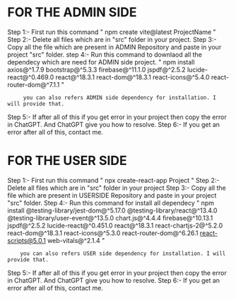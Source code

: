 # FOR THE ADMIN SIDE 

Step 1:- First run this command " npm create vite@latest ProjectName "
Step 2:- Delete all files which are in "src" folder in your project.
Step 3:- Copy all the file which are present in ADMIN Repository and paste in your project "src" folder.
step 4:- Run this command to downlaod all the dependecy which are need for ADMIN side project.
          " npm install axios@^1.7.9 bootstrap@^5.3.3 firebase@^11.1.0 jspdf@^2.5.2 lucide-react@^0.469.0 react@^18.3.1 react-dom@^18.3.1 react-icons@^5.4.0 react-router-dom@^7.1.1 "

         you can also refers ADMIN side dependency for installation. I will provide that.
          
Step 5:- If after all of this if you get error in your project then copy the error in ChatGPT. And ChatGPT give you how to resolve.
Step 6:- If you get an error after all of this, contact me.

# FOR THE USER SIDE

Step 1:- First run this command " npx create-react-app Project "
Step 2:- Delete all files which are in "src" folder in your project
Step 3:- Copy all the file which are present in USERSIDE Repository and paste in your project "src" folder.
Step 4:- Run this command for install all dependecy
         " npm install @testing-library/jest-dom@^5.17.0 @testing-library/react@^13.4.0 @testing-library/user-event@^13.5.0 chart.js@^4.4.4 firebase@^10.13.1 jspdf@^2.5.2 lucide-react@^0.451.0 react@^18.3.1 react-chartjs-2@^5.2.0 react-dom@^18.3.1 react-icons@^5.3.0 react-router-dom@^6.26.1 react-scripts@5.0.1 web-vitals@^2.1.4 "

        you can also refers USER side dependency for installation. I will provide that.
        
Step 5:- If after all of this if you get error in your project then copy the error in ChatGPT. And ChatGPT give you how to resolve.
Step 6:- If you get an error after all of this, contact me.


